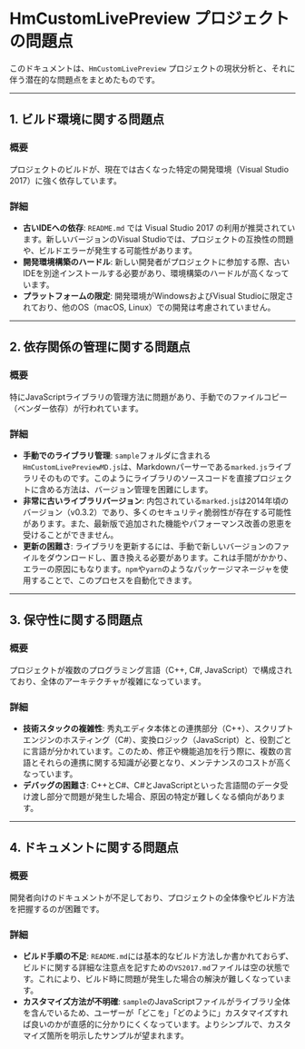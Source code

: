 # HmCustomLivePreview プロジェクトの問題点

このドキュメントは、`HmCustomLivePreview` プロジェクトの現状分析と、それに伴う潜在的な問題点をまとめたものです。

---

## 1. ビルド環境に関する問題点

### 概要
プロジェクトのビルドが、現在では古くなった特定の開発環境（Visual Studio 2017）に強く依存しています。

### 詳細
- **古いIDEへの依存**: `README.md` では Visual Studio 2017 の利用が推奨されています。新しいバージョンのVisual Studioでは、プロジェクトの互換性の問題や、ビルドエラーが発生する可能性があります。
- **開発環境構築のハードル**: 新しい開発者がプロジェクトに参加する際、古いIDEを別途インストールする必要があり、環境構築のハードルが高くなっています。
- **プラットフォームの限定**: 開発環境がWindowsおよびVisual Studioに限定されており、他のOS（macOS, Linux）での開発は考慮されていません。

---

## 2. 依存関係の管理に関する問題点

### 概要
特にJavaScriptライブラリの管理方法に問題があり、手動でのファイルコピー（ベンダー依存）が行われています。

### 詳細
- **手動でのライブラリ管理**: `sample`フォルダに含まれる`HmCustomLivePreviewMD.js`は、Markdownパーサーである`marked.js`ライブラリそのものです。このようにライブラリのソースコードを直接プロジェクトに含める方法は、バージョン管理を困難にします。
- **非常に古いライブラリバージョン**: 内包されている`marked.js`は2014年頃のバージョン（v0.3.2）であり、多くのセキュリティ脆弱性が存在する可能性があります。また、最新版で追加された機能やパフォーマンス改善の恩恵を受けることができません。
- **更新の困難さ**: ライブラリを更新するには、手動で新しいバージョンのファイルをダウンロードし、置き換える必要があります。これは手間がかかり、エラーの原因にもなります。`npm`や`yarn`のようなパッケージマネージャを使用することで、このプロセスを自動化できます。

---

## 3. 保守性に関する問題点

### 概要
プロジェクトが複数のプログラミング言語（C++, C#, JavaScript）で構成されており、全体のアーキテクチャが複雑になっています。

### 詳細
- **技術スタックの複雑性**: 秀丸エディタ本体との連携部分（C++）、スクリプトエンジンのホスティング（C#）、変換ロジック（JavaScript）と、役割ごとに言語が分かれています。このため、修正や機能追加を行う際に、複数の言語とそれらの連携に関する知識が必要となり、メンテナンスのコストが高くなっています。
- **デバッグの困難さ**: C++とC#、C#とJavaScriptといった言語間のデータ受け渡し部分で問題が発生した場合、原因の特定が難しくなる傾向があります。

---

## 4. ドキュメントに関する問題点

### 概要
開発者向けのドキュメントが不足しており、プロジェクトの全体像やビルド方法を把握するのが困難です。

### 詳細
- **ビルド手順の不足**: `README.md`には基本的なビルド方法しか書かれておらず、ビルドに関する詳細な注意点を記すための`VS2017.md`ファイルは空の状態です。これにより、ビルド時に問題が発生した場合の解決が難しくなっています。
- **カスタマイズ方法が不明確**: `sample`のJavaScriptファイルがライブラリ全体を含んでいるため、ユーザーが「どこを」「どのように」カスタマイズすれば良いのかが直感的に分かりにくくなっています。よりシンプルで、カスタマイズ箇所を明示したサンプルが望まれます。
